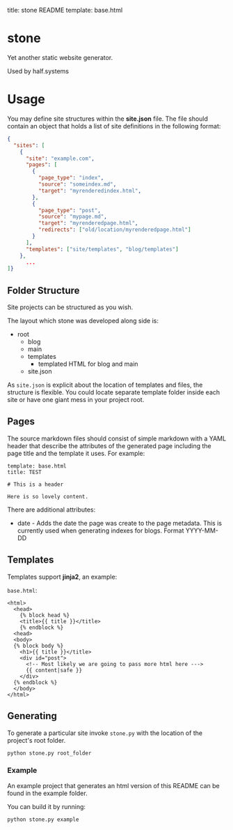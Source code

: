 title: stone README
template: base.html

# stone
Yet another static website generator.

Used by half.systems

# Usage
You may define site structures within the **site.json** file. The file should
contain an object that holds a list
of site definitions in the following format:

```json
{
  "sites": [
    {
      "site": "example.com",
      "pages": [
        {
          "page_type": "index",
          "source": "someindex.md",
          "target": "myrenderedindex.html",
        },
        {
          "page_type": "post",
          "source": "mypage.md",
          "target": "myrenderedpage.html",
          "redirects": ["old/location/myrenderedpage.html"]
        }
      ],
      "templates": ["site/templates", "blog/templates"]
    },
      ...
]}
```

## Folder Structure

Site projects can be structured as you wish.

The layout which stone was developed along side is:

* root
  * blog
  * main
  * templates
    * templated HTML for blog and main
  * site.json

As `site.json` is explicit about the location of templates and files, the
structure is flexible. You could locate separate template folder inside each
site or have one giant mess in your project root.

## Pages

The source markdown files should consist of simple markdown with a YAML header
that describe the attributes of the generated page including the page title and
the template it uses. For example:


```
template: base.html
title: TEST

# This is a header

Here is so lovely content.
```

There are additional attributes:

* date - Adds the date the page was create to the page metadata. This is
  currently used when generating indexes for blogs. Format YYYY-MM-DD

## Templates

Templates support **jinja2**, an example:

`base.html`:

```
<html>
  <head>
    {% block head %}
    <title>{{ title }}</title>
    {% endblock %}
  <head>
  <body>
  {% block body %}
    <h1>{{ title }}</title>
    <div id="post">
      <!-- Most likely we are going to pass more html here --->
      {{ content|safe }}
    </div>
  {% endblock %}
  </body>
</html>
```

## Generating

To generate a particular site invoke `stone.py` with the location of the
project's root folder.

```
python stone.py root_folder
```

### Example

An example project that generates an html version of this README can be found in
the example folder.

You can build it by running:

```
python stone.py example
```
